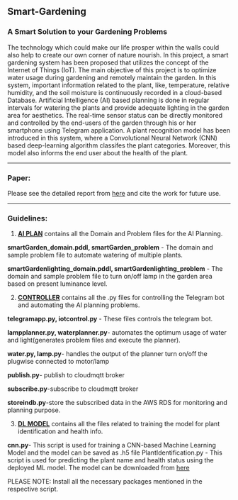 ## Smart-Gardening
### A Smart Solution to your Gardening Problems


The technology which could make our life prosper within the walls could also help to create our own corner of nature nourish. In
this project, a smart gardening system has been proposed that utilizes the concept of the Internet of Things (IoT). The main objective of this project is to optimize water usage during gardening and remotely maintain the garden. In this system, important information related to the plant, like, temperature, relative humidity, and the soil moisture is continuously recorded in a cloud-based Database. Artificial Intelligence (AI) based planning is done in regular intervals for watering the plants and
provide adequate lighting in the garden area for aesthetics. The real-time sensor status can be directly monitored and controlled by the end-users of the garden through his or her smartphone using Telegram application. A plant recognition model has been introduced in this system, where a Convolutional Neural Network (CNN) based deep-learning algorithm classifes the plant categories. Moreover, this model also informs the end user about the health of the plant.

------------------------------------------------

### Paper:
Please see the detailed report from [here](https://www.researchgate.net/publication/339412317_Smart_Gardening_A_solution_to_your_gardening_issues?_sg%5B0%5D=U_O-f1a3XHIaBI4_ER6dQGMTr_cj1cCMjCd1nszVCSeVTU9Igqs_LXNtbB3TDwtyX22HLEC1iXF3sA.ROHM8E4iQN2fdYqhWW9fkJAmQCORy_93BUaQDxEIxEF8O7CwbJcOcsemQ_TXd1-R-SKLEODkfLB3GCO7LK-t4Q&_sg%5B1%5D=kcJR-K5YcFrhiJzWfAnEB1FskrGex0z4zEKCbNQa3hAXdsC7PLdMyqSfdqbLgqN2vhV7tuBuAC4zXjf-bb0gBXKgc66ju9y8zdVAoLTlj4JFbRH-QGc) and cite the work for future use.

------------------------------------------------
### Guidelines:
1. [**AI PLAN**](https://github.com/Niloy-Chakraborty/Smart-Gardening/tree/master/AI_PLAN) contains all the Domain and Problem files for the AI Planning.  

**smartGarden_domain.pddl, smartGarden_problem** - The domain and sample problem file to automate watering of multiple plants.

**smartGardenlighting_domain.pddl, smartGardenlighting_problem** - The domain and sample problem file to turn on/off lamp in the garden area based on present luminance level.

2. [**CONTROLLER**](https://github.com/Niloy-Chakraborty/Smart-Gardening/tree/master/CONTROLLER) contains all the .py files for controlling the Telegram bot and automating the AI planning problems. 

**telegramapp.py, iotcontrol.py** - These files controls the telegram bot.

**lampplanner.py, waterplanner.py**- automates the optimum usage of water and light(generates problem files and execute the planner).

**water.py, lamp.py**- handles the output of the planner turn on/off the plugwise connected to motor/lamp

**publish.py**- publish to cloudmqtt broker

**subscribe.py**-subscribe to cloudmqtt broker

**storeindb.py**-store the subscribed data in the AWS RDS for monitoring and planning purpose.

3. [**DL MODEL**](https://github.com/Niloy-Chakraborty/Smart-Gardening/tree/master/DL_MODEL) contains all the files related to training the model for plant identification and health info.

**cnn.py**- This script is used for training a CNN-based Machine Learning Model and the model can be saved as .h5 file
PlantIdentification.py - This script is used for predicting the plant name and health status using the deployed ML model. The model can be downloaded from [here](https://drive.google.com/open?id=1stVThnVNt8yhOze6h0iQPJXKuZLaV2cC)


PLEASE NOTE: Install all the necessary packages mentioned in the respective script. 

